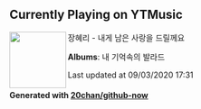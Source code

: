 ## Currently Playing on YTMusic

[<img align="left" width="100" src="https://lh3.googleusercontent.com/R4gwn2gaVGx-GxyczlLmpi1FQJzk5brbVYuKHLxyAi6v2sSwWDvJ2vuP_wJ-osFxbv3zaj_D5hxhcWDp">](https://music.youtube.com/browse/MPREb_h4m8XB1kAhK)

장혜리 - 내게 남은 사랑을 드릴께요

**Albums**: 내 기억속의 발라드

Last updated at 09/03/2020 17:31

#### Generated with [20chan/github-now](https://github.com/20chan/github-now)


<!--
**20chan/20chan** is a ✨ _special_ ✨ repository because its `README.md` (this file) appears on your GitHub profile.

Here are some ideas to get you started:

- 🔭 I’m currently working on ...
- 🌱 I’m currently learning ...
- 👯 I’m looking to collaborate on ...
- 🤔 I’m looking for help with ...
- 💬 Ask me about ...
- 📫 How to reach me: ...
- 😄 Pronouns: ...
- ⚡ Fun fact: ...
-->
